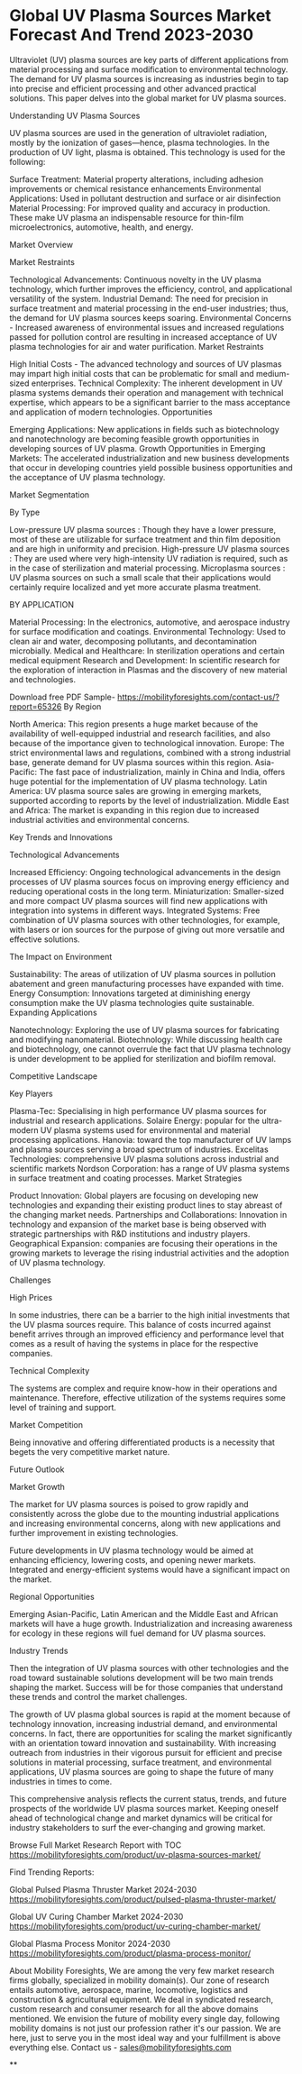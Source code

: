# Global UV Plasma Sources Market Forecast And Trend  2023-2030 #
Ultraviolet (UV) plasma sources are key parts of different applications from material processing and surface modification to environmental technology. The demand for UV plasma sources is increasing as industries begin to tap into precise and efficient processing and other advanced practical solutions. This paper delves into the global market for UV plasma sources.

Understanding UV Plasma Sources

UV plasma sources are used in the generation of ultraviolet radiation, mostly by the ionization of gases—hence, plasma technologies. In the production of UV light, plasma is obtained. This technology is used for the following:

Surface Treatment: Material property alterations, including adhesion improvements or chemical resistance enhancements
Environmental Applications: Used in pollutant destruction and surface or air disinfection
Material Processing: For improved quality and accuracy in production.
These make UV plasma an indispensable resource for thin-film microelectronics, automotive, health, and energy.

Market Overview

Market Restraints

Technological Advancements: Continuous novelty in the UV plasma technology, which further improves the efficiency, control, and applicational versatility of the system.
Industrial Demand: The need for precision in surface treatment and material processing in the end-user industries; thus, the demand for UV plasma sources keeps soaring.
Environmental Concerns - Increased awareness of environmental issues and increased regulations passed for pollution control are resulting in increased acceptance of UV plasma technologies for air and water purification.
Market Restraints

High Initial Costs - The advanced technology and sources of UV plasmas may impart high initial costs that can be problematic for small and medium-sized enterprises.
Technical Complexity: The inherent development in UV plasma systems demands their operation and management with technical expertise, which appears to be a significant barrier to the mass acceptance and application of modern technologies.
Opportunities

Emerging Applications: New applications in fields such as biotechnology and nanotechnology are becoming feasible growth opportunities in developing sources of UV plasma.
Growth Opportunities in Emerging Markets: The accelerated industrialization and new business developments that occur in developing countries yield possible business opportunities and the acceptance of UV plasma technology.

Market Segmentation

By Type

Low-pressure UV plasma sources : Though they have a lower pressure, most of these are utilizable for surface treatment and thin film deposition and are high in uniformity and precision.
High-pressure UV plasma sources : They are used where very high-intensity UV radiation is required, such as in the case of sterilization and material processing.
Microplasma sources : UV plasma sources on such a small scale that their applications would certainly require localized and yet more accurate plasma treatment.

BY APPLICATION

Material Processing: In the electronics, automotive, and aerospace industry for surface modification and coatings.
Environmental Technology: Used to clean air and water, decomposing pollutants, and decontamination microbially.
Medical and Healthcare: In sterilization operations and certain medical equipment
Research and Development: In scientific research for the exploration of interaction in Plasmas and the discovery of new material and technologies.

Download free PDF Sample- https://mobilityforesights.com/contact-us/?report=65326
By Region

North America: This region presents a huge market because of the availability of well-equipped industrial and research facilities, and also because of the importance given to technological innovation. Europe: The strict environmental laws and regulations, combined with a strong industrial base, generate demand for UV plasma sources within this region. Asia-Pacific: The fast pace of industrialization, mainly in China and India, offers huge potential for the implementation of UV plasma technology.
Latin America: UV plasma source sales are growing in emerging markets, supported according to reports by the level of industrialization.
Middle East and Africa: The market is expanding in this region due to increased industrial activities and environmental concerns.

Key Trends and Innovations

Technological Advancements

Increased Efficiency: Ongoing technological advancements in the design processes of UV plasma sources focus on improving energy efficiency and reducing operational costs in the long term.
Miniaturization: Smaller-sized and more compact UV plasma sources will find new applications with integration into systems in different ways.
Integrated Systems: Free combination of UV plasma sources with other technologies, for example, with lasers or ion sources for the purpose of giving out more versatile and effective solutions.


The Impact on Environment

Sustainability: The areas of utilization of UV plasma sources in pollution abatement and green manufacturing processes have expanded with time.
Energy Consumption: Innovations targeted at diminishing energy consumption make the UV plasma technologies quite sustainable.
Expanding Applications

Nanotechnology: Exploring the use of UV plasma sources for fabricating and modifying nanomaterial.
Biotechnology: While discussing health care and biotechnology, one cannot overrule the fact that UV plasma technology is under development to be applied for sterilization and biofilm removal.

Competitive Landscape

Key Players

Plasma-Tec: Specialising in high performance UV plasma sources for industrial and research applications.
Solaire Energy: popular for the ultra-modern UV plasma systems used for environmental and material processing applications.
Hanovia: toward the top manufacturer of UV lamps and plasma sources serving a broad spectrum of industries.
Excelitas Technologies: comprehensive UV plasma solutions across industrial and scientific markets
Nordson Corporation: has a range of UV plasma systems in surface treatment and coating processes.
Market Strategies

Product Innovation: Global players are focusing on developing new technologies and expanding their existing product lines to stay abreast of the changing market needs.
Partnerships and Collaborations: Innovation in technology and expansion of the market base is being observed with strategic partnerships with R&D institutions and industry players.
Geographical Expansion: companies are focusing their operations in the growing markets to leverage the rising industrial activities and the adoption of UV plasma technology.

Challenges

 High Prices

In some industries, there can be a barrier to the high initial investments that the UV plasma sources require. This balance of costs incurred against benefit arrives through an improved efficiency and performance level that comes as a result of having the systems in place for the respective companies.

Technical Complexity

The systems are complex and require know-how in their operations and maintenance. Therefore, effective utilization of the systems requires some level of training and support.

Market Competition

Being innovative and offering differentiated products is a necessity that begets the very competitive market nature.

Future Outlook

Market Growth

The market for UV plasma sources is poised to grow rapidly and consistently across the globe due to the mounting industrial applications and increasing environmental concerns, along with new applications and further improvement in existing technologies.

Future developments in UV plasma technology would be aimed at enhancing efficiency, lowering costs, and opening newer markets. Integrated and energy-efficient systems would have a significant impact on the market.

Regional Opportunities

Emerging Asian-Pacific, Latin American and the Middle East and African markets will have a huge growth. Industrialization and increasing awareness for ecology in these regions will fuel demand for UV plasma sources.

Industry Trends

Then the integration of UV plasma sources with other technologies and the road toward sustainable solutions development will be two main trends shaping the market. Success will be for those companies that understand these trends and control the market challenges.



The growth of UV plasma global sources is rapid at the moment because of technology innovation, increasing industrial demand, and environmental concerns. In fact, there are opportunities for scaling the market significantly with an orientation toward innovation and sustainability. With increasing outreach from industries in their vigorous pursuit for efficient and precise solutions in material processing, surface treatment, and environmental applications, UV plasma sources are going to shape the future of many industries in times to come.

This comprehensive analysis reflects the current status, trends, and future prospects of the worldwide UV plasma sources market. Keeping oneself ahead of technological change and market dynamics will be critical for industry stakeholders to surf the ever-changing and growing market.


Browse Full Market Research Report with TOC https://mobilityforesights.com/product/uv-plasma-sources-market/


Find Trending Reports:


Global Pulsed Plasma Thruster Market 2024-2030 https://mobilityforesights.com/product/pulsed-plasma-thruster-market/





Global UV Curing Chamber Market 2024-2030 https://mobilityforesights.com/product/uv-curing-chamber-market/




Global Plasma Process Monitor 2024-2030 https://mobilityforesights.com/product/plasma-process-monitor/








About Mobility Foresights,
We are among the very few market research firms globally, specialized in mobility domain(s). Our zone of research entails automotive, aerospace, marine, locomotive, logistics and construction & agricultural equipment. We deal in syndicated research, custom research and consumer research for all the above domains mentioned.
We envision the future of mobility every single day, following mobility domains is not just our profession rather it's our passion. We are here, just to serve you in the most ideal way and your fulfillment is above everything else. Contact us -  sales@mobilityforesights.com 

**
